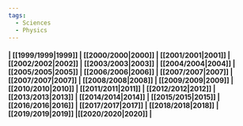 ```yaml
---
tags:
  - Sciences
  - Physics
---
```

#### | [[1999/1999|1999]] | [[2000/2000|2000]] | [[2001/2001|2001]] | [[2002/2002|2002]] | [[2003/2003|2003]] | [[2004/2004|2004]] | [[2005/2005|2005]] | [[2006/2006|2006]] | [[2007/2007|2007]] | [[2007/2007|2007]] | [[2008/2008|2008]] | [[2009/2009|2009]] | [[2010/2010|2010]] | [[2011/2011|2011]] | [[2012/2012|2012]] | [[2013/2013|2013]] | [[2014/2014|2014]] | [[2015/2015|2015]] | [[2016/2016|2016]] | [[2017/2017|2017]] | [[2018/2018|2018]] | [[2019/2019|2019]] |[[2020/2020|2020]] | 
